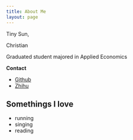 ```yaml
---
title: About Me
layout: page
---
```


Tiny Sun, 

Christian

Graduated student majored in Applied Economics 



**Contact**

* [Github](https://github.com/tinysun1993)
* [Zhihu](http://www.zhihu.com/people/sun-xiao-xiao-20-57)

## Somethings I love

- running
- singing
- reading



